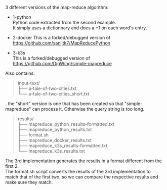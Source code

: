 3 different versions of the map-reduce algorithm:

* 1-python  
Python code extracted from the second example.  
  It simply uses a dictionnary and does a +1 on each word's entry.


* 2-docker
This is a forked/debugged version of https://github.com/sanjitk7/MapReducePython


* 3-k3s  
This is a forked/debugged version of https://github.com/DigWing/simple-mapreduce


Also contains:
>  input-text/  
>  ├── a-tale-of-two-cities.txt  
>  └── a-tale-of-two-cities_short.txt  

. the "short" version is one that has been created so that "simple-mapreduce"
  can process it. Otherwise the query string is too long.



>  results/  
>  ├── mapreduce_python_results-formatted.txt  
>  ├── mapreduce_python_results.txt  
>  ├── format.sh  
>  ├── mapreduce_docker_results.txt  
>  ├── mapreduce_k3s_results-formatted.txt  
>  └── mapreduce_k3s_results.txt  

The 3rd implementation generates the results in a format different from the first 2.  
The format.sh script converts the results of the 3rd implementation to match that of
the first two, so we can compare the respective results and make sure they match.

